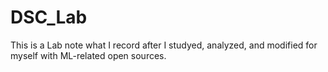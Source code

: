 # DSC_Lab
This is a Lab note what  I record after I studyed, analyzed, and modified for myself with ML-related open sources.
